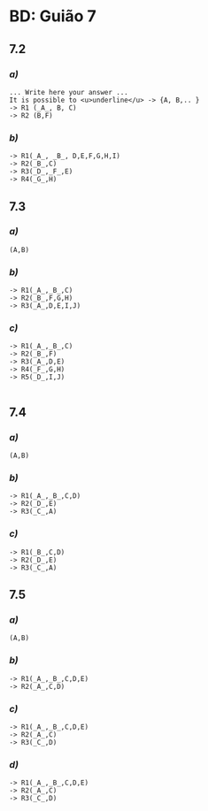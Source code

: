 # BD: Guião 7


## ​7.2 
 
### *a)*

```
... Write here your answer ...
It is possible to <u>underline</u> -> {A, B,.. }
-> R1 (_A_, B, C)
-> R2 (B,F)
```

### *b)* 

```
-> R1(_A_, _B_, D,E,F,G,H,I)
-> R2(_B_,C)
-> R3(_D_,_F_,E)
-> R4(_G_,H)
```




## ​7.3
 
### *a)*

```
(A,B)
```


### *b)* 

```
-> R1(_A_,_B_,C)
-> R2(_B_,F,G,H)
-> R3(_A_,D,E,I,J)
```


### *c)* 

```
-> R1(_A_,_B_,C)
-> R2(_B_,F)
-> R3(_A_,D,E)
-> R4(_F_,G,H)
-> R5(_D_,I,J)
 
```


## ​7.4
 
### *a)*

```
(A,B)
```


### *b)* 

```
-> R1(_A_,_B_,C,D)
-> R2(_D_,E)
-> R3(_C_,A)
```


### *c)* 

```
-> R1(_B_,C,D)
-> R2(_D_,E)
-> R3(_C_,A)
```



## ​7.5
 
### *a)*

```
(A,B)
```

### *b)* 

```
-> R1(_A_,_B_,C,D,E)
-> R2(_A_,C,D)
```


### *c)* 

```
-> R1(_A_,_B_,C,D,E)
-> R2(_A_,C)
-> R3(_C_,D)
```

### *d)* 

```
-> R1(_A_,_B_,C,D,E)
-> R2(_A_,C)
-> R3(_C_,D)
```
